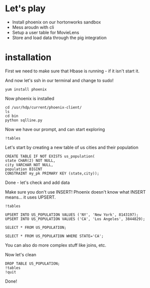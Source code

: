 # Let's play

* Install phoenix on our hortonworks sandbox
* Mess aroudn with cli
* Setup a user table for MovieLens
* Store and load data through the pig integration

# installation

First we need to make sure that Hbase is running - if it isn't start it.

And now let's ssh in our terminal and change to sudo!

```
yum install phoenix
```

Now phoenix is installed

```
cd /usr/hdp/current/phoenix-client/
ls
cd bin
python sqlline.py
```

Now we have our prompt, and can start exploring

```
!tables
```

Let's start by creating a new table of us cities and their population

```
CREATE TABLE IF NOT EXISTS us_population(
state CHAR(2) NOT NULL, 
city VARCHAR NOT NULL,
population BIGINT
CONSTRAINT my_pk PRIMARY KEY (state,city));
```

Done - let's check and add data

Make sure you don't use INSERT! Phoenix doesn't know what INSERT means... it uses UPSERT.

```
!tables

UPSERT INTO US_POPULATION VALUES ('NY', 'New York', 8143197);
UPSERT INTO US_POPULATION VALUES ('CA', 'Los Angeles', 3844829);

SELECT * FROM US_POPULATION;

SELECT * FROM US_POPULATION WHERE STATE='CA';
```

You can also do more complex stuff like joins, etc.

Now let's clean

```
DROP TABLE US_POPULATION;
!tables
!quit
```

Done!

